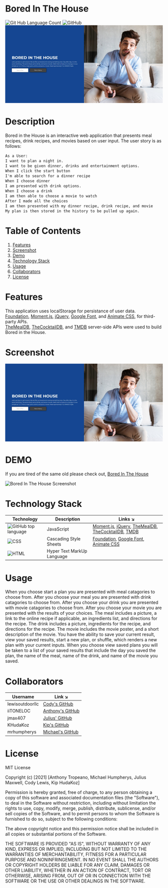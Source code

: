 # Bored In The House
![Git Hub Language Count](https://img.shields.io/static/v1?label=Languages&message=3&color=blue&style=flat-square) ![GitHub](https://img.shields.io/github/license/iiTONELOC/covid-master?color=informational&label=Licene&style=flat-square)  
![Screenshot](./assets/images/screenshot.jpeg)
# Description 
Bored in the House is an interactive web application that presents meal recipes, drink recipes, and movies based on user input. The user story is as follows:  
```  
As a User:
I want to plan a night in.  
I want to be given dinner, drinks and entertainment options.  
When I click the start button  
I'm able to search for a dinner recipe  
When I choose dinner  
I am presented with drink options.  
When I choose a drink  
I am then able to choose a movie to watch  
After I made all the choices  
I am then presented with my dinner recipe, drink recipe, and movie  
My plan is then stored in the history to be pulled up again.
```  
# Table of Contents  

1. [Features](https://github.com/iiTONELOC/covid-master#features)  
2. [Screenshot](https://github.com/iiTONELOC/covid-master#screenshot)
3. [Demo](https://github.com/iiTONELOC/covid-master#demo)
4. [Technology Stack](https://github.com/iiTONELOC/covid-master#technology-stack)
5. [Usage](https://github.com/iiTONELOC/covid-master#usage)
6. [Collaborators](https://github.com/iiTONELOC/covid-master#collaborators)
7. [License](https://github.com/iiTONELOC/covid-master#license)

# Features  

This application uses localStorage for persistance of user data.  
 [Foundation](https://get.foundation/), [Moment.js](https://momentjs.com/), [jQuery](https://jquery.com/), [Google Font](https://fonts.google.com/), and [Animate CSS](https://animate.style/), for third-party APIs.  
 [TheMealDB](https://www.themealdb.com/), [TheCocktailDB](https://www.thecocktaildb.com/), and [TMDB](https://developers.themoviedb.org/3/getting-started/introduction) server-side APIs were used to build Bored in the House. 

# Screenshot  

![Screenshot](./assets/images/screenshot.jpeg)




# DEMO  

If you are tired of the same old please check out, [Bored In The House](https://iiTONELOC.github.io/covid-master)

![Bored In The House Screenshot](./assets/images/boredinthehousegif.gif)


# Technology Stack
 

| Technology | Description                        |Links ↘️ |
| ---------- | -----------------------------------| ------|
|![GitHub top language](https://img.shields.io/github/languages/top/iiTONELOC/covid-master?color=yellow&label=JavaScript&style=flat-square) | JavaScript |  [Moment.js](https://momentjs.com/), [jQuery](https://jquery.com/), [TheMealDB](https://www.themealdb.com/), [TheCocktailDB](https://www.thecocktaildb.com/), [TMDB](https://developers.themoviedb.org/3/getting-started/introduction)                                               |
|![CSS](https://img.shields.io/static/v1?label=CSS&message=42.7%&color=blue&style=flat-square)| Cascading Style Sheets |[Foundation](https://get.foundation/), [Google Font](https://fonts.google.com/), [Animate CSS](https://animate.style/)                                   |
|![HTML](https://img.shields.io/static/v1?label=HTML&message=2.0%&color=orange&style=flat-square)| Hyper Text MarkUp Language |

# Usage  

When you choose start a plan you are presented with meal catagories to choose from. After you choose your meal you are presented with drink catagories to choose from. After you choose your drink you are presented with movie catagories to choose from. After you choose your movie you are presented with the results of your choices. The meal includes a picture, a link to the online recipe if applicable, an ingredients list, and directions for the recipe. The drink includes a picture, ingredients for the recipe, and directions for the recipe. The movie includes the movie poster, and a short description of the movie. You have the ability to save your current result, view your saved results, start a new plan, or shuffle, which renders a new plan with your current inputs. When you choose view saved plans you will be taken to a list of your saved results that include the day you saved the plan, the name of the meal, name of the drink, and name of the movie you saved.

# Collaborators  

| Username   | Link ↘️                |
|------------|-----------------------|
| lewisoutdoorllc| [Cody's GitHub](https://github.com/lewisoutdoorllc)|
| iiTONELOC| [Anthony's GitHub](https://github.com/iiTONELOC)|
| jmax407 | [Julius' GitHub](https://github.com/jmax407)|
| KHudaKoz| [Kip's GitHub](https://github.com/KHudaKoz)|
| mrhumpherys| [Michael's GitHub](https://github.com/mrhumpherys)|




# License  

MIT License

Copyright (c) [2021] [Anthony Tropeano, Michael Humpherys, Julius Maxwell, Cody Lewis, Kip HudaKoz]

Permission is hereby granted, free of charge, to any person obtaining a copy
of this software and associated documentation files (the "Software"), to deal
in the Software without restriction, including without limitation the rights
to use, copy, modify, merge, publish, distribute, sublicense, and/or sell
copies of the Software, and to permit persons to whom the Software is
furnished to do so, subject to the following conditions:

The above copyright notice and this permission notice shall be included in all
copies or substantial portions of the Software.

THE SOFTWARE IS PROVIDED "AS IS", WITHOUT WARRANTY OF ANY KIND, EXPRESS OR
IMPLIED, INCLUDING BUT NOT LIMITED TO THE WARRANTIES OF MERCHANTABILITY,
FITNESS FOR A PARTICULAR PURPOSE AND NONINFRINGEMENT. IN NO EVENT SHALL THE
AUTHORS OR COPYRIGHT HOLDERS BE LIABLE FOR ANY CLAIM, DAMAGES OR OTHER
LIABILITY, WHETHER IN AN ACTION OF CONTRACT, TORT OR OTHERWISE, ARISING FROM,
OUT OF OR IN CONNECTION WITH THE SOFTWARE OR THE USE OR OTHER DEALINGS IN THE
SOFTWARE.
